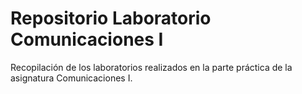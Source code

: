 # Repositorio Laboratorio Comunicaciones I
Recopilación de los laboratorios realizados en la parte práctica de la asignatura Comunicaciones I.
